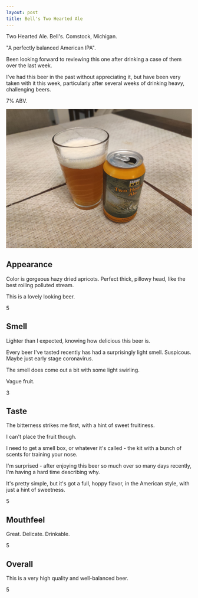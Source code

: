 ```yaml
---
layout: post
title: Bell's Two Hearted Ale
---
```


Two Hearted Ale.
Bell's.
Comstock, Michigan.

"A perfectly balanced American IPA".

Been looking forward to reviewing this one after drinking
a case of them over the last week.

I've had this beer in the past without appreciating it,
but have been very taken with it this week,
particularly after several weeks of drinking heavy,
challenging beers.

7% ABV.

<img class="beer-photo" src="/beer/images/2020-11-06-bells-two-hearted-ale.jpg"/>


## Appearance

Color is gorgeous hazy dried apricots.
Perfect thick, pillowy head, like the best roiling polluted stream.

This is a lovely looking beer.

5


## Smell

Lighter than I expected,
knowing how delicious this beer is.

Every beer I've tasted recently has had a surprisingly light smell.
Suspicous.
Maybe just early stage coronavirus.

The smell does come out a bit with some light swirling.

Vague fruit.

3


## Taste

The bitterness strikes me first,
with a hint of sweet fruitiness.

I can't place the fruit though.

I need to get a smell box,
or whatever it's called -
the kit with a bunch of scents for training your nose.

I'm surprised -
after enjoying this beer so much over so many days recently,
I'm having a hard time describing why.

It's pretty simple,
but it's got a full,
hoppy flavor,
in the American style,
with just a hint of sweetness.

5


## Mouthfeel

Great. Delicate. Drinkable.

5


## Overall

This is a very high quality and well-balanced beer.

5
